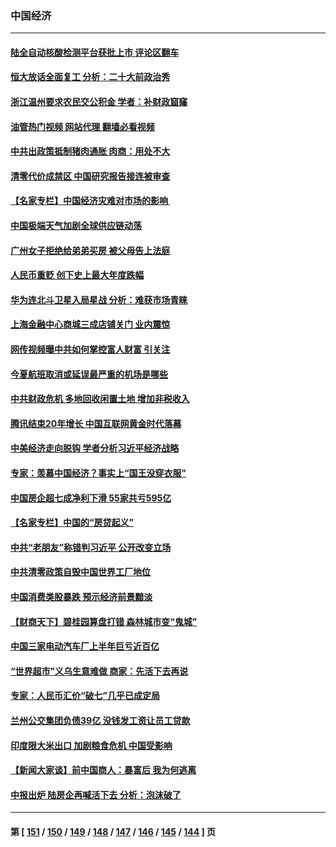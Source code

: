 ### 中国经济
---
#### [陆全自动核酸检测平台获批上市 评论区翻车](../../pages/ncid283/n13823962.md?09132045) 
#### [恒大放话全面复工 分析：二十大前政治秀](../../pages/ncid283/n13823864.md?09132045) 
#### [浙江温州要求农民交公积金 学者：补财政窟窿](../../pages/ncid283/n13823668.md?09132045) 
#### [油管热门视频 网站代理 翻墙必看视频](http://209.222.30.114:81/youtube.html?09132045)
#### [中共出政策抵制猪肉通胀 肉商：用处不大](../../pages/ncid283/n13823583.md?09132045) 
#### [清零代价成禁区 中国研究报告接连被审查](../../pages/ncid283/n13823436.md?09132045) 
#### [【名家专栏】中国经济灾难对市场的影响 ](../../pages/ncid283/n13822578.md?09132045) 
#### [中国极端天气加剧全球供应链动荡](../../pages/ncid283/n13823381.md?09132045) 
#### [广州女子拒绝给弟弟买房 被父母告上法庭](../../pages/ncid283/n13823195.md?09132045) 
#### [人民币重贬 创下史上最大年度跌幅](../../pages/ncid283/n13823077.md?09132045) 
#### [华为连北斗卫星入局星战 分析：难获市场青睐](../../pages/ncid283/n13822882.md?09132045) 
#### [上海金融中心商城三成店铺关门 业内震惊](../../pages/ncid283/n13822700.md?09132045) 
#### [网传视频曝中共如何掌控富人财富 引关注](../../pages/ncid283/n13822513.md?09132045) 
#### [今夏航班取消或延误最严重的机场是哪些](../../pages/ncid283/n13821193.md?09132045) 
#### [中共财政危机 多地回收闲置土地 增加非税收入](../../pages/ncid283/n13822122.md?09132045) 
#### [腾讯结束20年增长 中国互联网黄金时代落幕](../../pages/ncid283/n13822061.md?09132045) 
#### [中美经济走向脱钩 学者分析习近平经济战略](../../pages/ncid283/n13821985.md?09132045) 
#### [专家：羡慕中国经济？事实上“国王没穿衣服”](../../pages/ncid283/n13821927.md?09132045) 
#### [中国房企超七成净利下滑 55家共亏595亿](../../pages/ncid283/n13821964.md?09132045) 
#### [【名家专栏】中国的“房贷起义”](../../pages/ncid283/n13821748.md?09132045) 
#### [中共“老朋友”称错判习近平 公开改变立场](../../pages/ncid283/n13821789.md?09132045) 
#### [中共清零政策自毁中国世界工厂地位](../../pages/ncid283/n13821524.md?09132045) 
#### [中国消费类股暴跌 预示经济前景黯淡](../../pages/ncid283/n13821437.md?09132045) 
#### [【财商天下】碧桂园算盘打错 森林城市变“鬼城”](../../pages/ncid283/n13821088.md?09132045) 
#### [中国三家电动汽车厂上半年巨亏近百亿](../../pages/ncid283/n13821243.md?09132045) 
#### [“世界超市”义乌生意难做 商家：先活下去再说](../../pages/ncid283/n13821196.md?09132045) 
#### [专家：人民币汇价“破七”几乎已成定局](../../pages/ncid283/n13821198.md?09132045) 
#### [兰州公交集团负债39亿 没钱发工资让员工贷款](../../pages/ncid283/n13821186.md?09132045) 
#### [印度限大米出口 加剧粮食危机 中国受影响](../../pages/ncid283/n13821107.md?09132045) 
#### [【新闻大家谈】前中国商人：暴富后 我为何逃离](../../pages/ncid283/n13820946.md?09132045) 
#### [中报出炉 陆房企再喊活下去 分析：泡沫破了](../../pages/ncid283/n13820895.md?09132045) 

---
#### 第 [ [151](./151.md?09132045) / [150](./150.md?09132045) / [149](./149.md?09132045) / [148](./148.md?09132045) / [147](./147.md?09132045) / [146](./146.md?09132045) / [145](./145.md?09132045) / [144](./144.md?09132045) ] 页
